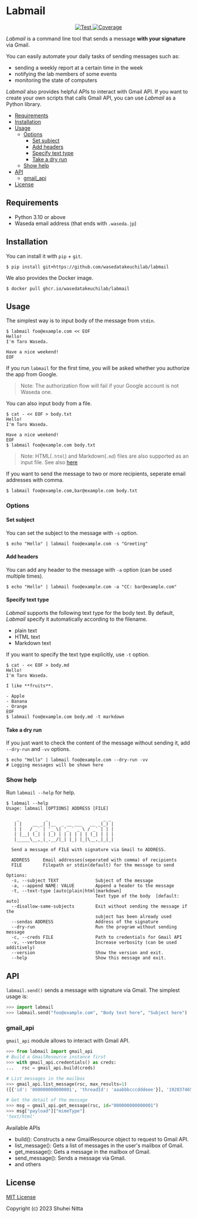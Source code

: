 # Labmail <!-- omit in toc -->

<p align="center">
<a href="https://github.com/wasedatakeuchilab/labmail/actions?query=workflow%3ATest" target="_blank">
    <img src="https://github.com/wasedatakeuchilab/labmail/workflows/Test/badge.svg" alt="Test">
</a>
<a href="https://codecov.io/gh/wasedatakeuchilab/labmail" target="_blank">
    <img src="https://img.shields.io/codecov/c/github/wasedatakeuchilab/labmail?color=%2334D058" alt="Coverage">
</a>
</p>

_Labmail_ is a command line tool that sends a message **with your signature** via Gmail.

You can easily automate your daily tasks of sending messages such as:

- sending a weekly report at a certain time in the week
- notifying the lab members of some events
- monitoring the state of computers

_Labmail_ also provides helpful APIs to interact with Gmail API.
If you want to create your own scripts that calls Gmail API, you can use _Labmail_ as a Python library.

- [Requirements](#requirements)
- [Installation](#installation)
- [Usage](#usage)
  - [Options](#options)
    - [Set subject](#set-subject)
    - [Add headers](#add-headers)
    - [Specify text type](#specify-text-type)
    - [Take a dry run](#take-a-dry-run)
  - [Show help](#show-help)
- [API](#api)
  - [gmail\_api](#gmail_api)
- [License](#license)

## Requirements

- Python 3.10 or above
- Waseda email address (that ends with `.waseda.jp`)

## Installation

You can install it with `pip` + `git`.

```console
$ pip install git+https://github.com/wasedatakeuchilab/labmail
```

We also provides the Docker image.

```console
$ docker pull ghcr.io/wasedatakeuchilab/labmail
```

## Usage

The simplest way is to input body of the message from `stdin`.

```console
$ labmail foo@example.com << EOF
Hello!
I'm Taro Waseda.

Have a nice weekend!
EOF
```

If you run `labmail` for the first time, you will be asked whether you authorize the app from Google.

> Note: The authorization flow will fail if your Google account is not Waseda one.

You can also input body from a file.

```console
$ cat - << EOF > body.txt
Hello!
I'm Taro Waseda.

Have a nice weekend!
EOF
$ labmail foo@example.com body.txt
```

> Note: HTML(`.html`) and Markdown(`.md`) files are also supported as an input file. See also [here](#specify-text-type)

If you want to send the message to two or more recipients, seperate email addresses with comma.

```console
$ labmail foo@example.com,bar@example.com body.txt
```

### Options

#### Set subject

You can set the subject to the message with `-s` option.

```console
$ echo "Hello" | labmail foo@example.com -s "Greeting"
```

#### Add headers

You can add any header to the message with `-a` option (can be used multiple times).

```console
$ echo "Hello" | labmail foo@example.com -a "CC: bar@example.com"
```

#### Specify text type

_Labmail_ supports the following text type for the body text.
By default, _Labmail_ specify it automatically according to the filename.

- plain text
- HTML text
- Markdown text

If you want to specify the text type explicitly, use `-t` option.

```console
$ cat - << EOF > body.md
Hello!
I'm Taro Waseda.

I like **fruits**.

- Apple
- Banana
- Orange
EOF
$ labmail foo@example.com body.md -t markdown
```

#### Take a dry run

If you just want to check the content of the message without sending it, add `--dry-run` and `-vv` options.

```console
$ echo "Hello" | labmail foo@example.com --dry-run -vv
# Logging messages will be shown here
```

### Show help

Run `labmail --help` for help.

```console
$ labmail --help
Usage: labmail [OPTIONS] ADDRESS [FILE]

    _          _                     _ _
   | |    __ _| |__  _ __ ___   __ _(_) |
   | |   / _` | '_ \| '_ ` _ \ / _` | | |
   | |__| (_| | |_) | | | | | | (_| | | |
   |_____\__,_|_.__/|_| |_| |_|\__,_|_|_|

  Send a message of FILE with signature via Gmail to ADDRESS.

  ADDRESS     Email addresses(seperated with comma) of recipients
  FILE        Filepath or stdin(default) for the message to send

Options:
  -s, --subject TEXT              Subject of the message
  -a, --append NAME: VALUE        Append a header to the message
  -t, --text-type [auto|plain|html|markdown]
                                  Text type of the body  [default: auto]
  --disallow-same-subjects        Exit without sending the message if the
                                  subject has been already used
  --sendas ADDRESS                Address of the signature
  --dry-run                       Run the program without sending message
  -c, --creds FILE                Path to credentials for Gmail API
  -v, --verbose                   Increase verbosity (can be used additively)
  --version                       Show the version and exit.
  --help                          Show this message and exit.
```

## API

`labmail.send()` sends a message with signature via Gmail.
The simplest usage is:

```python
>>> import labmail
>>> labmail.send("foo@example.com", "Body text here", "Subject here")
```

### gmail_api

`gmail_api` module allows to interact with Gmail API.

```python
>>> from labmail import gmail_api
# Build a GmailResource instance first
>>> with gmail_api.credentials() as creds:
...   rsc = gmail_api.build(creds)

# List messages in the mailbox
>>> gmail_api.list_message(rsc, max_results=1)
([{'id': '000000000000001', 'threadId': 'aaabbbcccdddeee'}], '192837465', 100)

# Get the detail of the message
>>> msg = gmail_api.get_message(rsc, id="000000000000001")
>>> msg["payload"]["mimeType"]
'text/html'
```

Available APIs

- build(): Constructs a new GmailResource object to request to Gmail API.
- list_message(): Gets a list of messages in the user's mailbox of Gmail.
- get_message(): Gets a message in the mailbox of Gmail.
- send_message(): Sends a message via Gmail.
- and others

## License

[MIT License](./LICENSE)

Copyright (c) 2023 Shuhei Nitta
